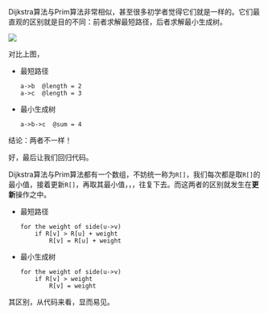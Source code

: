 Dijkstra算法与Prim算法非常相似，甚至很多初学者觉得它们就是一样的。它们最直观的区别就是目的不同：前者求解最短路径，后者求解最小生成树。

![](https://61mon.com/images/illustrations/DijkstraAndPrim/1.png)


<!--more-->


对比上图，

* 最短路径

  ```
  a->b  @length = 2
  a->c  @length = 3
  ```

* 最小生成树

  ```
  a->b->c  @sum = 4
  ```

结论：两者不一样！

好，最后让我们回归代码。

Dijkstra算法与Prim算法都有一个数组，不妨统一称为`R[]`，我们每次都是取`R[]`的最小值，接着更新`R[]`，再取其最小值，，，往复下去。而这两者的区别就发生在**更新**操作之中。

* 最短路径

  ```
  for the weight of side(u->v)
      if R[v] > R[u] + weight
          R[v] = R[u] + weight
  ```

* 最小生成树

  ```
  for the weight of side(u->v)
      if R[v] > weight
          R[v] = weight
  ```

其区别，从代码来看，显而易见。
